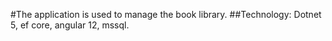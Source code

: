 #The application is used to manage the book library.
##Technology:
Dotnet 5, ef core, angular 12, mssql.
